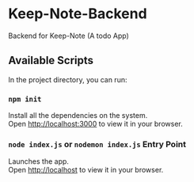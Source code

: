 # Keep-Note-Backend
Backend for Keep-Note (A todo App)
## Available Scripts

In the project directory, you can run:

### `npm init`

Install all the dependencies on the system.\
Open [http://localhost:3000](http://localhost:3000) to view it in your browser.

### `node index.js` or `nodemon index.js`  Entry Point

Launches the app.\
Open [http://localhost](http://localhost) to view it in your browser.
